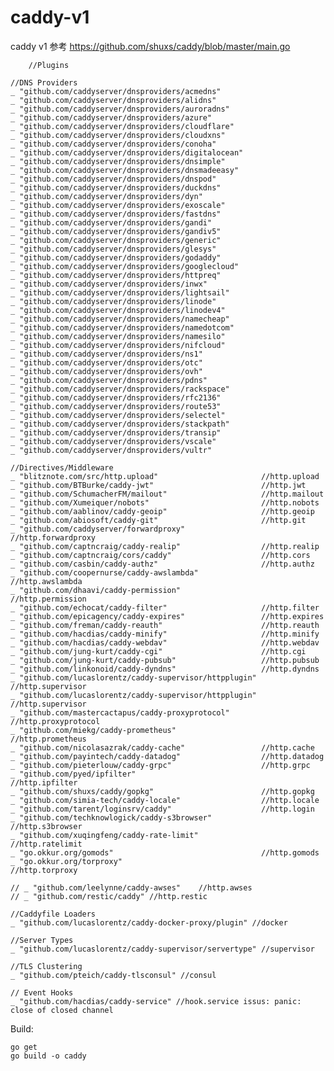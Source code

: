 # caddy-v1
caddy v1
参考 https://github.com/shuxs/caddy/blob/master/main.go

        //Plugins

	//DNS Providers
	_ "github.com/caddyserver/dnsproviders/acmedns"
	_ "github.com/caddyserver/dnsproviders/alidns"
	_ "github.com/caddyserver/dnsproviders/auroradns"
	_ "github.com/caddyserver/dnsproviders/azure"
	_ "github.com/caddyserver/dnsproviders/cloudflare"
	_ "github.com/caddyserver/dnsproviders/cloudxns"
	_ "github.com/caddyserver/dnsproviders/conoha"
	_ "github.com/caddyserver/dnsproviders/digitalocean"
	_ "github.com/caddyserver/dnsproviders/dnsimple"
	_ "github.com/caddyserver/dnsproviders/dnsmadeeasy"
	_ "github.com/caddyserver/dnsproviders/dnspod"
	_ "github.com/caddyserver/dnsproviders/duckdns"
	_ "github.com/caddyserver/dnsproviders/dyn"
	_ "github.com/caddyserver/dnsproviders/exoscale"
	_ "github.com/caddyserver/dnsproviders/fastdns"
	_ "github.com/caddyserver/dnsproviders/gandi"
	_ "github.com/caddyserver/dnsproviders/gandiv5"
	_ "github.com/caddyserver/dnsproviders/generic"
	_ "github.com/caddyserver/dnsproviders/glesys"
	_ "github.com/caddyserver/dnsproviders/godaddy"
	_ "github.com/caddyserver/dnsproviders/googlecloud"
	_ "github.com/caddyserver/dnsproviders/httpreq"
	_ "github.com/caddyserver/dnsproviders/inwx"
	_ "github.com/caddyserver/dnsproviders/lightsail"
	_ "github.com/caddyserver/dnsproviders/linode"
	_ "github.com/caddyserver/dnsproviders/linodev4"
	_ "github.com/caddyserver/dnsproviders/namecheap"
	_ "github.com/caddyserver/dnsproviders/namedotcom"
	_ "github.com/caddyserver/dnsproviders/namesilo"
	_ "github.com/caddyserver/dnsproviders/nifcloud"
	_ "github.com/caddyserver/dnsproviders/ns1"
	_ "github.com/caddyserver/dnsproviders/otc"
	_ "github.com/caddyserver/dnsproviders/ovh"
	_ "github.com/caddyserver/dnsproviders/pdns"
	_ "github.com/caddyserver/dnsproviders/rackspace"
	_ "github.com/caddyserver/dnsproviders/rfc2136"
	_ "github.com/caddyserver/dnsproviders/route53"
	_ "github.com/caddyserver/dnsproviders/selectel"
	_ "github.com/caddyserver/dnsproviders/stackpath"
	_ "github.com/caddyserver/dnsproviders/transip"
	_ "github.com/caddyserver/dnsproviders/vscale"
	_ "github.com/caddyserver/dnsproviders/vultr"

	//Directives/Middleware
	_ "blitznote.com/src/http.upload"                       //http.upload
	_ "github.com/BTBurke/caddy-jwt"                        //http.jwt
	_ "github.com/SchumacherFM/mailout"                     //http.mailout
	_ "github.com/Xumeiquer/nobots"                         //http.nobots
	_ "github.com/aablinov/caddy-geoip"                     //http.geoip
	_ "github.com/abiosoft/caddy-git"                       //http.git
	_ "github.com/caddyserver/forwardproxy"                 //http.forwardproxy
	_ "github.com/captncraig/caddy-realip"                  //http.realip
	_ "github.com/captncraig/cors/caddy"                    //http.cors
	_ "github.com/casbin/caddy-authz"                       //http.authz
	_ "github.com/coopernurse/caddy-awslambda"              //http.awslambda
	_ "github.com/dhaavi/caddy-permission"                  //http.permission
	_ "github.com/echocat/caddy-filter"                     //http.filter
	_ "github.com/epicagency/caddy-expires"                 //http.expires
	_ "github.com/freman/caddy-reauth"                      //http.reauth
	_ "github.com/hacdias/caddy-minify"                     //http.minify
	_ "github.com/hacdias/caddy-webdav"                     //http.webdav
	_ "github.com/jung-kurt/caddy-cgi"                      //http.cgi
	_ "github.com/jung-kurt/caddy-pubsub"                   //http.pubsub
	_ "github.com/linkonoid/caddy-dyndns"                   //http.dyndns
	_ "github.com/lucaslorentz/caddy-supervisor/httpplugin" //http.supervisor
	_ "github.com/lucaslorentz/caddy-supervisor/httpplugin" //http.supervisor
	_ "github.com/mastercactapus/caddy-proxyprotocol"       //http.proxyprotocol
	_ "github.com/miekg/caddy-prometheus"                   //http.prometheus
	_ "github.com/nicolasazrak/caddy-cache"                 //http.cache
	_ "github.com/payintech/caddy-datadog"                  //http.datadog
	_ "github.com/pieterlouw/caddy-grpc"                    //http.grpc
	_ "github.com/pyed/ipfilter"                            //http.ipfilter
	_ "github.com/shuxs/caddy/gopkg"                        //http.gopkg
	_ "github.com/simia-tech/caddy-locale"                  //http.locale
	_ "github.com/tarent/loginsrv/caddy"                    //http.login
	_ "github.com/techknowlogick/caddy-s3browser"           //http.s3browser
	_ "github.com/xuqingfeng/caddy-rate-limit"              //http.ratelimit
	_ "go.okkur.org/gomods"                                 //http.gomods
	_ "go.okkur.org/torproxy"                               //http.torproxy

	// _ "github.com/leelynne/caddy-awses"    //http.awses
	// _ "github.com/restic/caddy" //http.restic

	//Caddyfile Loaders
	_ "github.com/lucaslorentz/caddy-docker-proxy/plugin" //docker

	//Server Types
	_ "github.com/lucaslorentz/caddy-supervisor/servertype" //supervisor

	//TLS Clustering
	_ "github.com/pteich/caddy-tlsconsul" //consul

	// Event Hooks
	_ "github.com/hacdias/caddy-service" //hook.service issus: panic: close of closed channel
	
	
Build:

    go get
    go build -o caddy
